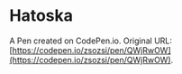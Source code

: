 # Hatoska

A Pen created on CodePen.io. Original URL: [https://codepen.io/zsozsi/pen/QWjRwOW](https://codepen.io/zsozsi/pen/QWjRwOW).


